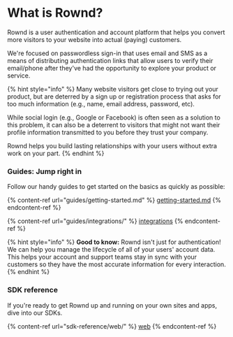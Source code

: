 # What is Rownd?

Rownd is a user authentication and account platform that helps you convert more visitors to your website into actual (paying) customers.

We're focused on passwordless sign-in that uses email and SMS as a means of distributing authentication links that allow users to verify their email/phone after they've had the opportunity to explore your product or service.

{% hint style="info" %}
Many website visitors get close to trying out your product, but are deterred by a sign up or registration process that asks for too much information (e.g., name, email address, password, etc).

While social login (e.g., Google or Facebook) is often seen as a solution to this problem, it can also be a deterrent to visitors that might not want their profile information transmitted to you before they trust your company.

Rownd helps you build lasting relationships with your users without extra work on your part.
{% endhint %}

### Guides: Jump right in

Follow our handy guides to get started on the basics as quickly as possible:

{% content-ref url="guides/getting-started.md" %}
[getting-started.md](guides/getting-started.md)
{% endcontent-ref %}

{% content-ref url="guides/integrations/" %}
[integrations](guides/integrations/)
{% endcontent-ref %}

{% hint style="info" %}
**Good to know:** Rownd isn't just for authentication! We can help you manage the lifecycle of all of your users' account data. This helps your account and support teams stay in sync with your customers so they have the most accurate information for every interaction.
{% endhint %}

### SDK reference

If you're ready to get Rownd up and running on your own sites and apps, dive into our SDKs.

{% content-ref url="sdk-reference/web/" %}
[web](sdk-reference/web/)
{% endcontent-ref %}
